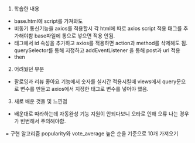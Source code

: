 1. 학습한 내용
  - base.html에 script를 가져와도 
  - 비동기 통신기능을 axios를 적용할시 각 html에 따로 axios script 적용 태그<script src="https://cdn.jsdelivr.net/npm/axios/dist/axios.min.js"></script>를 추가해야함 base파일에 통으로 넣으면 적용 안됨.
  - 태그에서 id 속성을 추가하고 axios를 적용하면 action과 method를 삭제해도 됨. querySelector를 통해 지정하고   addEventListener 을 통해 post과 url 적용
  - then 
2. 어려웠던 부분
  - 팔로잉과 리뷰 좋아요 기능에서 숫자를 실시간 적용시킬때 views에서 query문으로 변수를 만들고 axios에서 지정한 태그로 변수를 넣어야 했음.
3. 새로 배운 것들 및 느낀점
  - 배운대로 따라하는데 자동완성 기능 지원이 안되다보니 오타로 인해 오류 나는 경우가 빈번해서 주의해야함.

= 구현 알고리즘
popularity와 vote_average 높은 순을 기준으로 10개 가져오기